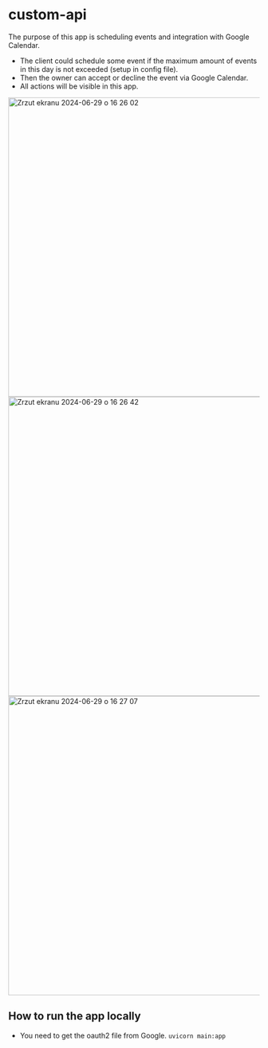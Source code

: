 # custom-api
 
The purpose of this app is scheduling events and integration with Google Calendar.
- The client could schedule some event if the maximum amount of events in this day is not exceeded (setup in config file).
- Then the owner can accept or decline the event via Google Calendar.
- All actions will be visible in this app.

<img width="600" alt="Zrzut ekranu 2024-06-29 o 16 26 02" src="https://github.com/Tomeszx/calendar-app/assets/91263441/de15b3e3-a8dc-4729-9ddc-304d759a3ac8">
<img width="600" alt="Zrzut ekranu 2024-06-29 o 16 26 42" src="https://github.com/Tomeszx/calendar-app/assets/91263441/183d1253-4295-4d91-9d2f-51b27c6159fa">
<img width="600" alt="Zrzut ekranu 2024-06-29 o 16 27 07" src="https://github.com/Tomeszx/calendar-app/assets/91263441/3c34318e-dff0-4dea-b5e2-626faa0480b8">

## How to run the app locally
- You need to get the oauth2 file from Google.
```uvicorn main:app```
